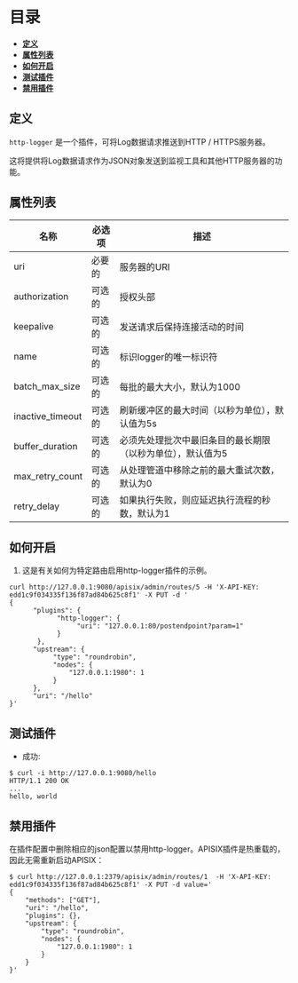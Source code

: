 <!--
#
# Licensed to the Apache Software Foundation (ASF) under one or more
# contributor license agreements.  See the NOTICE file distributed with
# this work for additional information regarding copyright ownership.
# The ASF licenses this file to You under the Apache License, Version 2.0
# (the "License"); you may not use this file except in compliance with
# the License.  You may obtain a copy of the License at
#
#     http://www.apache.org/licenses/LICENSE-2.0
#
# Unless required by applicable law or agreed to in writing, software
# distributed under the License is distributed on an "AS IS" BASIS,
# WITHOUT WARRANTIES OR CONDITIONS OF ANY KIND, either express or implied.
# See the License for the specific language governing permissions and
# limitations under the License.
#
-->

# 目录
- [**定义**](#name)
- [**属性列表**](#attributes)
- [**如何开启**](#how-to-enable)
- [**测试插件**](#test-plugin)
- [**禁用插件**](#disable-plugin)

## 定义

`http-logger` 是一个插件，可将Log数据请求推送到HTTP / HTTPS服务器。

这将提供将Log数据请求作为JSON对象发送到监视工具和其他HTTP服务器的功能。

## 属性列表

|名称          |必选项  |描述|
|---------     |--------|-----------|
| uri |必要的| 服务器的URI |
| authorization |可选的| 授权头部 |
| keepalive |可选的|发送请求后保持连接活动的时间|
| name |可选的|标识logger的唯一标识符|
| batch_max_size |可选的|每批的最大大小，默认为1000|
| inactive_timeout |可选的|刷新缓冲区的最大时间（以秒为单位），默认值为5s|
| buffer_duration |可选的|必须先处理批次中最旧条目的最长期限（以秒为单位），默认值为5|
| max_retry_count |可选的|从处理管道中移除之前的最大重试次数，默认为0|
| retry_delay |可选的|如果执行失败，则应延迟执行流程的秒数，默认为1|

## 如何开启

1. 这是有关如何为特定路由启用http-logger插件的示例。

```shell
curl http://127.0.0.1:9080/apisix/admin/routes/5 -H 'X-API-KEY: edd1c9f034335f136f87ad84b625c8f1' -X PUT -d '
{
      "plugins": {
            "http-logger": {
                 "uri": "127.0.0.1:80/postendpoint?param=1"
            }
       },
      "upstream": {
           "type": "roundrobin",
           "nodes": {
               "127.0.0.1:1980": 1
           }
      },
      "uri": "/hello"
}'
```

## 测试插件

* 成功:

```shell
$ curl -i http://127.0.0.1:9080/hello
HTTP/1.1 200 OK
...
hello, world
```

## 禁用插件

在插件配置中删除相应的json配置以禁用http-logger。APISIX插件是热重载的，因此无需重新启动APISIX：

```shell
$ curl http://127.0.0.1:2379/apisix/admin/routes/1  -H 'X-API-KEY: edd1c9f034335f136f87ad84b625c8f1' -X PUT -d value='
{
    "methods": ["GET"],
    "uri": "/hello",
    "plugins": {},
    "upstream": {
        "type": "roundrobin",
        "nodes": {
            "127.0.0.1:1980": 1
        }
    }
}'
```
